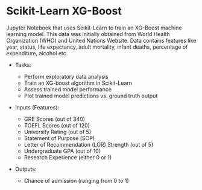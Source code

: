 # Scikit-Learn XG-Boost
Jupyter Notebook that uses Scikit-Learn to train an XG-Boost machine learning model. This data was initially obtained from World Health Organization (WHO) and United Nations Website. Data contains features like year, status, life expectancy, adult mortality, infant deaths, percentage of expenditure, alcohol etc.

- Tasks:
    - Perform exploratory data analysis
    - Train an XG-boost algorithm in Scikit-Learn
    - Assess trained model performance
    - Plot trained model predictions vs. ground truth output

- Inputs (Features):
    - GRE Scores (out of 340)
    - TOEFL Scores (out of 120)
    - University Rating (out of 5)
    - Statement of Purpose (SOP) 
    - Letter of Recommendation (LOR) Strength (out of 5)
    - Undergraduate GPA (out of 10)
    - Research Experience (either 0 or 1)

- Outputs:
    - Chance of admission (ranging from 0 to 1)